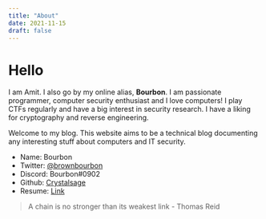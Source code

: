 ```yaml
---
title: "About"
date: 2021-11-15
draft: false
---
```


# Hello
I am Amit. I also go by my online alias, **Bourbon**. I am passionate 
programmer, computer security enthusiast and I love computers! I play CTFs 
regularly and have a big interest in security research. I have a liking for cryptography and reverse engineering.

Welcome to my blog. This website aims to be a technical blog documenting any interesting stuff about computers and IT security.

- Name: Bourbon
- Twitter: [@brownbourbon](https://twitter.com/brownbourbon)
- Discord: Bourbon#0902
- Github: [Crystalsage](https://github.com/Crystalsage)
- Resume: [Link](https://drive.google.com/file/d/1p0Yuw7DpyxwYi_6yU55VXxxW_t5lnUMM/view?usp=sharing)


> A chain is no stronger than its weakest link - Thomas Reid
